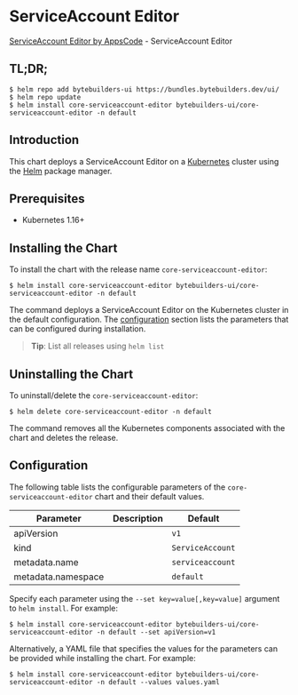 # ServiceAccount Editor

[ServiceAccount Editor by AppsCode](https://byte.builders) - ServiceAccount Editor

## TL;DR;

```console
$ helm repo add bytebuilders-ui https://bundles.bytebuilders.dev/ui/
$ helm repo update
$ helm install core-serviceaccount-editor bytebuilders-ui/core-serviceaccount-editor -n default
```

## Introduction

This chart deploys a ServiceAccount Editor on a [Kubernetes](http://kubernetes.io) cluster using the [Helm](https://helm.sh) package manager.

## Prerequisites

- Kubernetes 1.16+

## Installing the Chart

To install the chart with the release name `core-serviceaccount-editor`:

```console
$ helm install core-serviceaccount-editor bytebuilders-ui/core-serviceaccount-editor -n default
```

The command deploys a ServiceAccount Editor on the Kubernetes cluster in the default configuration. The [configuration](#configuration) section lists the parameters that can be configured during installation.

> **Tip**: List all releases using `helm list`

## Uninstalling the Chart

To uninstall/delete the `core-serviceaccount-editor`:

```console
$ helm delete core-serviceaccount-editor -n default
```

The command removes all the Kubernetes components associated with the chart and deletes the release.

## Configuration

The following table lists the configurable parameters of the `core-serviceaccount-editor` chart and their default values.

|     Parameter      | Description |     Default      |
|--------------------|-------------|------------------|
| apiVersion         |             | `v1`             |
| kind               |             | `ServiceAccount` |
| metadata.name      |             | `serviceaccount` |
| metadata.namespace |             | `default`        |


Specify each parameter using the `--set key=value[,key=value]` argument to `helm install`. For example:

```console
$ helm install core-serviceaccount-editor bytebuilders-ui/core-serviceaccount-editor -n default --set apiVersion=v1
```

Alternatively, a YAML file that specifies the values for the parameters can be provided while
installing the chart. For example:

```console
$ helm install core-serviceaccount-editor bytebuilders-ui/core-serviceaccount-editor -n default --values values.yaml
```
